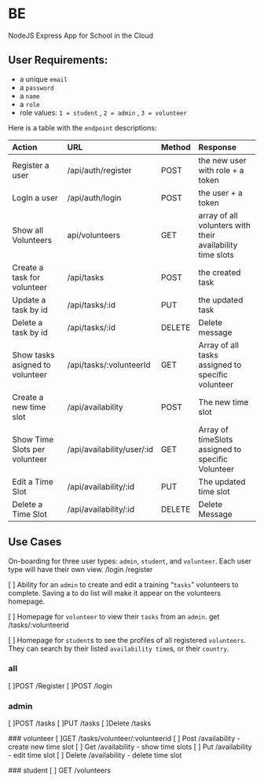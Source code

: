 # BE
NodeJS Express App for School in the Cloud


## User Requirements:

- a unique `email`
- a `password`
- a `name`
- a `role` 
- role values:  `1 = student` , `2 = admin` , `3 = volunteer`

Here is a table with the `endpoint` descriptions:

| Action                     | URL                     | Method | Response                  |
| :------------------------- | :---------------------- | :----- | :------------------------ |
| Register a user            | /api/auth/register      | POST   | the new user with role + a token    |
| LogIn a user               | /api/auth/login         | POST   | the user + a token    |
| Show all Volunteers        | api/volunteers          | GET    | array of all volunters with their availability time slots |
| Create a task for volunteer| /api/tasks              | POST   | the created task |
| Update a task by id        | /api/tasks/:id          | PUT    | the updated task |
| Delete a task by id        | /api/tasks/:id          | DELETE  | Delete message |
| Show tasks asigned to volunteer | /api/tasks/:volunteerId | GET | Array of all tasks assigned to specific volunteer |
| Create a new time slot |  /api/availability   | POST  | The new time slot |
| Show Time Slots per volunteer | /api/availability/user/:id | GET | Array of timeSlots assigned to specific Volunteer |
| Edit a Time Slot   | /api/availability/:id |PUT |The updated time slot |
| Delete a Time Slot |/api/availability/:id | DELETE | Delete Message

## Use Cases

On-boarding for three user types: `admin`, `student`, and `volunteer`. Each user type will have their own view.
  /login
  /register

[ ] Ability for an `admin` to create and edit a training “`tasks`” volunteers to complete. Saving a to do list will make it appear on the volunteers homepage.

[ ] Homepage for `volunteer` to view their `tasks` from an `admin`.
  get /tasks/:volunteerid

[ ] Homepage for `student`s to see the profiles of all registered `volunteers`. They can search by their listed `availability time`s, or their `country`.

### all
[ ]POST /Register
[ ]POST /login

### admin 
[ ]POST /tasks
[ ]PUT /tasks
[ ]Delete /tasks


### volunteer
[ ]GET /tasks/volunteer/:volunteerid
[ ] Post /availability   - create new time slot 
[ ] Get /availability - show time slots
[ ] Put /availability - edit time slot 
[ ] Delete /availability - delete time slot 


### student
[ ] GET /volunteers